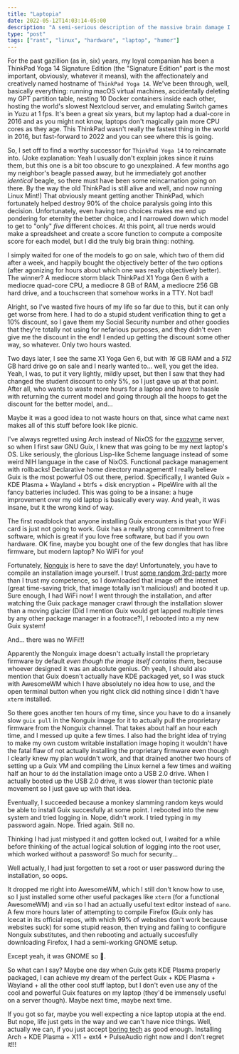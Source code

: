 ```yaml
---
title: "Laptopia"
date: 2022-05-12T14:03:14-05:00
description: "A semi-serious description of the massive brain damage I suffered from buying and setting up a new laptop"
type: "post"
tags: ["rant", "linux", "hardware", "laptop", "humor"]
---
```



For the past gazillion (as in, six) years, my loyal companian has been a ThinkPad Yoga 14 Signature Edition (the "Signature Edition" part is the most important, obviously, whatever it means), with the affectionately and creatively named hostname of `ThinkPad Yoga 14`. We've been through, well, basically everything: running macOS virtual machines, accidentally deleting my GPT partition table, nesting 10 Docker containers inside each other, hosting the world's slowest Nextcloud server, and emulating Switch games in Yuzu at 1 fps. It's been a great six years, but my laptop had a dual-core in 2016 and as you might not know, laptops don't magically gain more CPU cores as they age. This ThinkPad wasn't really the fastest thing in the world in 2016, but fast-forward to 2022 and you can see where this is going.

So, I set off to find a worthy successor for `ThinkPad Yoga 14` to reincarnate into. (Joke explanation: Yeah I usually don't explain jokes since it ruins them, but this one is a bit too obscure to go unexplained. A few months ago my neighbor's beagle passed away, but he immediately got another *identical* beagle, so there must have been some reincarnation going on there. By the way the old ThinkPad is still alive and well, and now running Linux Mint!) That obviously meant getting another ThinkPad, which fortunately helped destroy 90% of the choice paralysis going into this decision. Unfortunately, even having two choices makes me end up pondering for eternity the better choice, and I narrowed down which model to get to "only" *five* different choices. At this point, all true nerds would make a spreadsheet and create a score function to compute a composite score for each model, but I did the truly big brain thing: nothing.

I simply waited for one of the models to go on sale, which two of them did after a week, and happily bought the objectively better of the two options (after agonizing for hours about which one was really objectively better). The winner? A mediocre storm black ThinkPad X1 Yoga Gen 6 with a mediocre quad-core CPU, a mediocre 8 GB of RAM, a mediocre 256 GB hard drive, and a touchscreen that somehow works in a TTY. Not bad!

Alright, so I've wasted five hours of my life so far due to this, but it can only get worse from here. I had to do a stupid student verification thing to get a 10% discount, so I gave them my Social Security number and other goodies that they're totally not using for nefarious purposes, and they didn't even give me the discount in the end! I ended up getting the discount some other way, so whatever. Only two hours wasted.

Two days later, I see the same X1 Yoga Gen 6, but with *16* GB RAM and a *512* GB hard drive go on sale and I nearly wanted to... well, you get the idea. Yeah, I was, to put it very lightly, mildly upset, but then I saw that they had changed the student discount to only 5%, so I just gave up at that point. After all, who wants to waste more hours for a laptop and have to hassle with returning the current model and going through all the hoops to get the discount for the better model, and...

Maybe it was a good idea to not waste hours on that, since what came next makes all of this stuff before look like picnic.

I've always regretted using Arch instead of NixOS for the [exozyme](https://exozy.me) server, so when I first saw GNU Guix, I knew that was going to be my next laptop's OS. Like seriously, the glorious Lisp-like Scheme language instead of some weird NIH language in the case of NixOS. Functional package management with rollbacks! Declarative home directory management! I really believe Guix is the most powerful OS out there, period. Specifically, I wanted Guix + KDE Plasma + Wayland + btrfs + disk encryption + PipeWire with all the fancy batteries included. This was going to be a insane: a huge improvement over my old laptop is basically every way. And yeah, it was insane, but it the wrong kind of way.

The first roadblock that anyone installing Guix encounters is that your WiFi card is just not going to work. Guix has a really strong commitment to free software, which is great if you love free software, but bad if you own hardware. OK fine, maybe you bought one of the few dongles that has libre firmware, but modern laptop? No WiFi for you!

Fortunately, [Nonguix](https://gitlab.com/nonguix/nonguix) is here to save the day! Unfortunately, you have to compile an installation image yourself. I trust [some random 3rd-party](https://github.com/SystemCrafters/guix-installer/releases/) more than I trust my competence, so I downloaded that image off the internet (great time-saving trick, that image totally isn't malicious!) and booted it up. Sure enough, I had WiFi now! I went through the installation, and after watching the Guix package manager crawl through the installation slower than a moving glacier (Did I mention Guix would get lapped multiple times by any other package manager in a footrace?), I rebooted into a my new Guix system!

And... there was no WiFi!!!

Apparently the Nonguix image doesn't actually install the proprietary firmware by default *even though the image itself contains them*, because whoever designed it was an absolute genius. Oh yeah, I should also mention that Guix doesn't actually have KDE packaged yet, so I was stuck with AwesomeWM which I have absolutely no idea how to use, and the open terminal button when you right click did nothing since I didn't have `xterm` installed.

So there goes another ten hours of my time, since you have to do a insanely slow `guix pull` in the Nonguix image for it to actually pull the proprietary firmware from the Nonguix channel. That takes about half an hour each time, and I messed up quite a few times. I also had the bright idea of trying to make my own custom writable installation image hoping it wouldn't have the fatal flaw of not actually installing the proprietary firmware even though I clearly knew my plan wouldn't work, and that drained another two hours of setting up a Guix VM and compiling the Linux kernel a few times and waiting half an hour to `dd` the installation image onto a USB 2.0 drive. When I actually booted up the USB 2.0 drive, it was slower than tectonic plate movement so I just gave up with that idea.

Eventually, I succeeded because a monkey slamming random keys would be able to install Guix succesfully at some point. I rebooted into the new system and tried logging in. Nope, didn't work. I tried typing in my password again. Nope. Tried again. Still no.

Thinking I had just mistyped it and gotten locked out, I waited for a while before thinking of the actual logical solution of logging into the root user, which worked without a password! So much for security...

Well actually, I had just forgotten to set a root or user password during the installation, so oops.

It dropped me right into AwesomeWM, which I still don't know how to use, so I just installed some other useful packages like `xterm` (for a functional AwesomeWM) and `vim` so I had an actually useful text editor instead of `nano`. A few more hours later of attempting to compile Firefox (Guix only has Icecat in its official repos, with which 99% of websites don't work because websites suck) for some stupid reason, then trying and failing to configure Nonguix substitutes, and then rebooting and actually succesfully downloading Firefox, I had a semi-working GNOME setup.

Except yeah, it was GNOME so 🤮.

So what can I say? Maybe one day when Guix gets KDE Plasma properly packaged, I can achieve my dream of the perfect Guix + KDE Plasma + Wayland + all the other cool stuff laptop, but I don't even use any of the cool and powerful Guix features on my laptop (they'd be immensely useful on a server though). Maybe next time, maybe next time.

If you got so far, maybe you well expecting a nice laptop utopia at the end. But nope, life just gets in the way and we can't have nice things. Well, actually we can, if you just accept [boring tech](https://boringtechnology.club/) as good enough. Installing Arch + KDE Plasma + X11 + ext4 + PulseAudio right now and I don't regret it!!!
